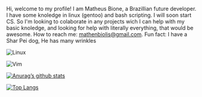 Hi, welcome to my profile!
I am Matheus Bione, a Brazillian future developer. I have some knoledge in linux (gentoo) and bash scripting. I will soon start CS.
So I'm looking to colaborate in any projects wich I can help with my basic knoledge, and  looking for help with literally everything, that would be awesome.
How to reach me: mathenbiolis@gmail.com. Fun fact: I have a Shar Pei dog, He has many wrinkles 

![Linux](https://img.shields.io/badge/Linux-FCC624?style=for-the-badge&logo=linux&logoColor=black)

![Vim](https://img.shields.io/badge/VIM-%2311AB00.svg?style=for-the-badge&logo=vim&logoColor=white)

[![Anurag’s github stats](https://github-readme-stats.vercel.app/api?username=matheus1760)](https://github.com/matheus1760)

[![Top Langs](https://github-readme-stats.vercel.app/api/top-langs/?username=matheus1760&layout=compact)](https://github.com/matheus1760)

